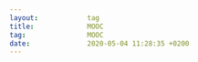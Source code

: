 ```yaml
---
layout:            tag
title:             MOOC
tag:               MOOC
date:              2020-05-04 11:28:35 +0200
---
```

